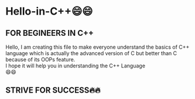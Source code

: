 # Hello-in-C++😄😄 
<h2>FOR BEGINEERS IN C++</h2>
Hello, I am creating this file to make everyone understand the basics of C++ language which is actually the advanced version of C but better than C because of its OOPs feature.
<br>I hope it will help you in understanding the C++ Language<br>😄😄 
<h2>STRIVE FOR SUCCESS🔥🔥</h2>

